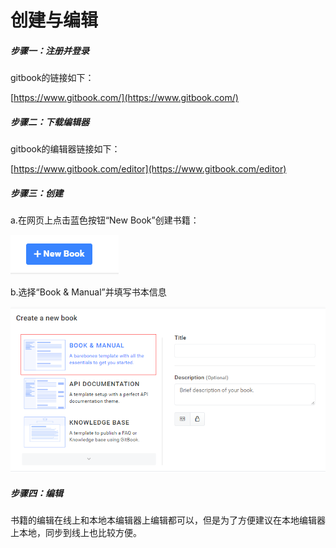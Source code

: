 # 创建与编辑

##### 步骤一：注册并登录

gitbook的链接如下：

[https://www.gitbook.com/](https://www.gitbook.com/)

##### 步骤二：下载编辑器

gitbook的编辑器链接如下：

[https://www.gitbook.com/editor](https://www.gitbook.com/editor)

##### 步骤三：创建

a.在网页上点击蓝色按钮“New Book”创建书籍：

![](/assets/import.png)

b.选择“Book & Manual”并填写书本信息

![](/assets/import17.png)

##### 步骤四：编辑

书籍的编辑在线上和本地本编辑器上编辑都可以，但是为了方便建议在本地编辑器上本地，同步到线上也比较方便。

